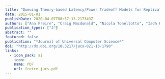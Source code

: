 ```yaml
---
title: "Queuing Theory-based Latency/Power Tradeoff Models for Replicated Search Engines"
date: 2015-01-01
publishDate: 2020-04-07T08:57:13.217349Z
authors: ["Ana Freire", "Craig Macdonald", "Nicola Tonellotto", "Iadh Ounis", "Fidel Cacheda"]
publication_types: ["2"]
abstract: ""
featured: false
publication: "*Journal of Universal Computer Science*"
doi: "http://dx.doi.org/10.3217/jucs-021-13-1790"
links:
  - icon_pack: ai
    icon:
    name: PDF
    url: freire_jucs.pdf
---
```


